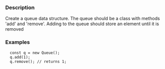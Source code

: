 ### Description

Create a queue data structure.  The queue
should be a class with methods 'add' and 'remove'.
Adding to the queue should store an element until
it is removed

### Examples
```   
  const q = new Queue();
  q.add(1);
  q.remove(); // returns 1;
```   